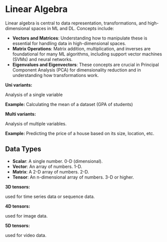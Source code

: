 # Linear Algebra

Linear algebra is central to data representation, transformations, and high-dimensional spaces in ML and DL. Concepts include:

- **Vectors and Matrices**: Understanding how to manipulate these is essential for handling data in high-dimensional spaces.
- **Matrix Operations**: Matrix addition, multiplication, and inverses are foundational for many ML algorithms, including support vector machines (SVMs) and neural networks.
- **Eigenvalues and Eigenvectors**: These concepts are crucial in Principal Component Analysis (PCA) for dimensionality reduction and in understanding how transformations work.

**Uni variants:**

Analysis of a single variable

**Example:** Calculating the mean of a dataset (GPA of students)

**Multi variants:**

Analysis of multiple variables.

**Example:** Predicting the price of a house based on its size, location, etc.

## Data Types

- **Scalar**: A single number. 0-D (dimensional).
- **Vector**: An array of numbers. 1-D.
- **Matrix**: A 2-D array of numbers. 2-D.
- **Tensor**: An n-dimensional array of numbers. 3-D or higher.

**3D tensors:**

used for time series data or sequence data.

**4D tensors:**

used for image data.

**5D tensors:**

used for video data.
